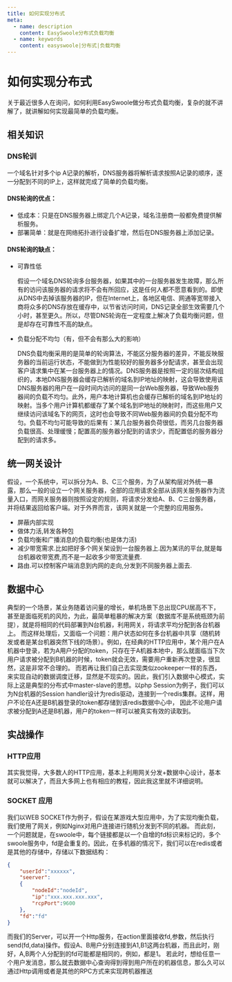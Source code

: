 ```yaml
---
title: 如何实现分布式
meta:
  - name: description
    content: EasySwoole分布式负载均衡
  - name: keywords
    content: easyswoole|分布式|负载均衡
---
```

# 如何实现分布式
关于最近很多人在询问，如何利用EasySwoole做分布式负载均衡，复杂的就不讲解了，就讲解如何实现最简单的负载均衡。

## 相关知识

### DNS轮训

一个域名针对多个ip A记录的解析，DNS服务器将解析请求按照A记录的顺序，逐一分配到不同的IP上，这样就完成了简单的负载均衡。

#### DNS轮询的优点：

- 低成本：只是在DNS服务器上绑定几个A记录，域名注册商一般都免费提供解析服务。
- 部署简单：就是在网络拓扑进行设备扩增，然后在DNS服务器上添加记录。

#### DNS轮询的缺点：

- 可靠性低
    
    假设一个域名DNS轮询多台服务器，如果其中的一台服务器发生故障，那么所有的访问该服务器的请求将不会有所回应，这是任何人都不愿意看到的。即使从DNS中去掉该服务器的IP，但在Internet上，各地区电信、网通等宽带接入商将众多的DNS存放在缓存中，以节省访问时间，DNS记录全部生效需要几个小时，甚至更久。所以，尽管DNS轮询在一定程度上解决了负载均衡问题，但是却存在可靠性不高的缺点。

- 负载分配不均匀（有，但不会有那么大的影响）

    DNS负载均衡采用的是简单的轮询算法，不能区分服务器的差异，不能反映服务器的当前运行状态，不能做到为性能较好的服务器多分配请求，甚至会出现客户请求集中在某一台服务器上的情况。DNS服务器是按照一定的层次结构组织的，本地DNS服务器会缓存已解析的域名到IP地址的映射，这会导致使用该DNS服务器的用户在一段时间内访问的是同一台Web服务器，导致Web服务器间的负载不均匀。此外，用户本地计算机也会缓存已解析的域名到IP地址的映射。当多个用户计算机都缓存了某个域名到IP地址的映射时，而这些用户又继续访问该域名下的网页，这时也会导致不同Web服务器间的负载分配不均匀。负载不均匀可能导致的后果有：某几台服务器负荷很低，而另几台服务器负载很高、处理缓慢；配置高的服务器分配到的请求少，而配置低的服务器分配到的请求多。

## 统一网关设计
假设，一个系统中，可以拆分为A、B、C三个服务，为了从架构层对外统一暴露，那么一般的设立一个网关服务器，全部的应用请求全部从该网关服务器作为流量入口，而网关服务器则按照设定的规则，将请求分发给A、B、C三台服务器，并将结果返回给客户端。对于外界而言，该网关就是一个完整的应用服务。
- 屏蔽内部实现
- 做体力活,转发各种包
- 负载均衡和广播消息的负载均衡(也是体力活)
- 减少带宽需求.比如把好多个网关架设到一台服务器上.因为某讯的平台,就是每台机器收带宽费,而不是一起收多少带宽流量费.
- 路由.可以控制客户端消息到内网的走向,分发到不同服务器上面去.

## 数据中心

典型的一个场景，某业务随着访问量的增长，单机场景下总出现CPU居高不下，甚至是面临死机的风险，为此，最简单粗暴的解决方案（数据库不是系统瓶颈为前提），就是将相同的代码部署到N台机器，利用网关，将请求平均分配到各台机器上。
而这样处理后，又面临一个问题：用户状态如何在多台机器中共享（随机转发或者是某台机器突然下线的场景）。例如，在经典的HTTP应用中，某个用户在A机器中登录，若为A用户分配的token，只存在于A机器本地中，那么就面临当下次用户请求被分配到B机器的时候，token就会无效，需要用户重新再次登录，很显然，这是非常不合理的。
而若再让我们自己去实现类似zookeeper一样的东西，来实现自动的数据调度迁移，显然是不现实的。因此，我们引入数据中心模式，实际上这是典型的分布式中master-slave的思想。以php Session为例子，我们可以为N台机器的Session handler设计为redis驱动，连接到一个redis集群。这样，用户不论在A还是B机器登录的token都存储到该redis数据中心中，
因此不论用户请求被分配到A还是B机器，用户的token一样可以被真实有效的读取到。

## 实战操作

### HTTP应用
其实我觉得，大多数人的HTTP应用，基本上利用网关分发+数据中心设计，基本就可以解决了，而且大多网上也有相应的教程，因此我这里就不详细说明。

### SOCKET 应用

我们以WEB SOCKET作为例子，假设在某游戏大型应用中，为了实现均衡负载，我们使用了网关，例如Nginx对用户连接进行随机分发到不同的机器。
而此刻，一个问题就是，在swoole中，每个链接都是以一个自增的fd标识来标记的，多个swoole服务中，fd是会重复的。因此，在多机器的情况下，我们可以在redis或者是其他的存储中，存储以下数据结构：
```json
{
    "userId":"xxxxxx",
    "seerver":
    {
        "nodeId":"nodeId",
        "ip":"xxx.xxx.xxx.xxx",
        "rcpPort":9600
    },
    "fd":"fd"
}
```
而我们的Server，可以开一个Http服务，在action里面接收fd,参数，然后执行send(fd,data)操作。假设A、B用户分别连接到A1,B1这两台机器，而且此时，刚好，A,B两个人分配到的fd可能都是相同的，例如，都是1。
若此时，想给任意一个用户发消息，那么就去数据中心查询得到得到用户所在的机器信息，那么久可以通过Http调用或者是其他的RPC方式来实现跨机器推送